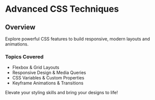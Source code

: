 # Advanced CSS Techniques
## Overview
Explore powerful CSS features to build responsive, modern layouts and animations.

### Topics Covered
- Flexbox & Grid Layouts
- Responsive Design & Media Queries
- CSS Variables & Custom Properties
- Keyframe Animations & Transitions

Elevate your styling skills and bring your designs to life!
